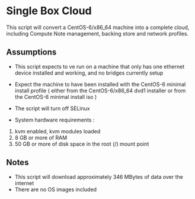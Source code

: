 Single Box Cloud
================

This script will convert a CentOS-6/x86_64 machine into a complete
cloud, including Compute Note management, backing store and network
profiles. 


Assumptions
-----------

* This script expects to ve run on a machine that only has one ethernet device installed and working, and no bridges currently setup

* Expect the machine to have been installed with the CentOS-6 minimal install profile ( either from the CentOS-6/x86_64 dvd1 installer or from the CentOS-6 minimal install iso )

* The script will turn off SELinux

* System hardware requirements : 
 1. kvm enabled, kvm modules loaded
 1. 8 GB or more of RAM
 1. 50 GB or more of disk space in the root (/) mount point

Notes
-----

* This script will download approximately 346 MBytes of data over the internet
* There are no OS images included
